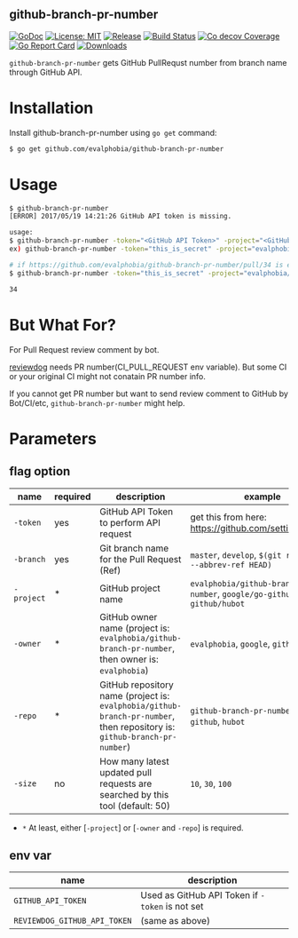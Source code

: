 github-branch-pr-number
----

[![GoDoc][1]][2] [![License: MIT][3]][4] [![Release][5]][6] [![Build Status][7]][8] [![Co decov Coverage][11]][12] [![Go Report Card][13]][14] [![Downloads][15]][16]

[1]: https://godoc.org/github.com/evalphobia/github-branch-pr-number?status.svg
[2]: https://godoc.org/github.com/evalphobia/github-branch-pr-number
[3]: https://img.shields.io/badge/License-MIT-blue.svg
[4]: LICENSE.md
[5]: https://img.shields.io/github/release/evalphobia/github-branch-pr-number.svg
[6]: https://github.com/evalphobia/github-branch-pr-number/releases/latest
[7]: https://travis-ci.org/evalphobia/github-branch-pr-number.svg?branch=master
[8]: https://travis-ci.org/evalphobia/github-branch-pr-number
[9]: https://coveralls.io/repos/evalphobia/github-branch-pr-number/badge.svg?branch=master&service=github
[10]: https://coveralls.io/github/evalphobia/github-branch-pr-number?branch=master
[11]: https://codecov.io/github/evalphobia/github-branch-pr-number/coverage.svg?branch=master
[12]: https://codecov.io/github/evalphobia/github-branch-pr-number?branch=master
[13]: https://goreportcard.com/badge/github.com/evalphobia/github-branch-pr-number
[14]: https://goreportcard.com/report/github.com/evalphobia/github-branch-pr-number
[15]: https://img.shields.io/github/downloads/evalphobia/github-branch-pr-number/total.svg?maxAge=1800
[16]: https://github.com/evalphobia/github-branch-pr-number/releases
[17]: https://img.shields.io/github/stars/evalphobia/github-branch-pr-number.svg
[18]: https://github.com/evalphobia/github-branch-pr-number/stargazers

`github-branch-pr-number` gets GitHub PullRequst number from branch name through GitHub API.

# Installation

Install github-branch-pr-number using `go get` command:

```bash
$ go get github.com/evalphobia/github-branch-pr-number
```

# Usage

```bash
$ github-branch-pr-number
[ERROR] 2017/05/19 14:21:26 GitHub API token is missing.

usage:
$ github-branch-pr-number -token="<GitHub API Token>" -project="<GitHub project name>" -branch="<branch name>"
ex) github-branch-pr-number -token="this_is_secret" -project="evalphobia/github-branch-pr-number" -branch="develop"

# if https://github.com/evalphobia/github-branch-pr-number/pull/34 is exists and still open, and this Ref branch is same as current HEAD.
$ github-branch-pr-number -token="this_is_secret" -project="evalphobia/github-branch-pr-number" -branch=`git rev-parse --abbrev-ref HEAD`

34
```


# But What For?

For Pull Request review comment by bot.

[reviewdog](https://github.com/haya14busa/reviewdog) needs PR number(CI_PULL_REQUEST env variable).
But some CI or your original CI might not conatain PR number info.

If you cannot get PR number but want to send review comment to GitHub by Bot/CI/etc, `github-branch-pr-number` might help.


# Parameters

## flag option

| name | required | description | example |
| ------- | ------- | ------- | ------- |
| `-token`  | yes | GitHub API Token to perform API request | get this from here: https://github.com/settings/tokens |
| `-branch`  | yes | Git branch name for the Pull Request (Ref) | `master`, `develop`, `$(git rev-parse --abbrev-ref HEAD)` |
| `-project` | * | GitHub project name | `evalphobia/github-branch-pr-number`, `google/go-github`, `github/hubot` |
| `-owner`  | * | GitHub owner name (project is: `evalphobia/github-branch-pr-number`, then owner is: `evalphobia`) | `evalphobia`, `google`, `github` |
| `-repo`  | * | GitHub repository name (project is: `evalphobia/github-branch-pr-number`, then repository is: `github-branch-pr-number`) | `github-branch-pr-number`, `go-github`, `hubot` |
| `-size`  | no | How many latest updated pull requests are searched by this tool (default: 50) | `10`, `30`, `100` |

- `*` At least, either [`-project`] or [`-owner` and `-repo`] is required.


## env var

| name | description |
| ------- | ------- |
| `GITHUB_API_TOKEN` | Used as GitHub API Token if `-token` is not set |
| `REVIEWDOG_GITHUB_API_TOKEN` | (same as above) |
